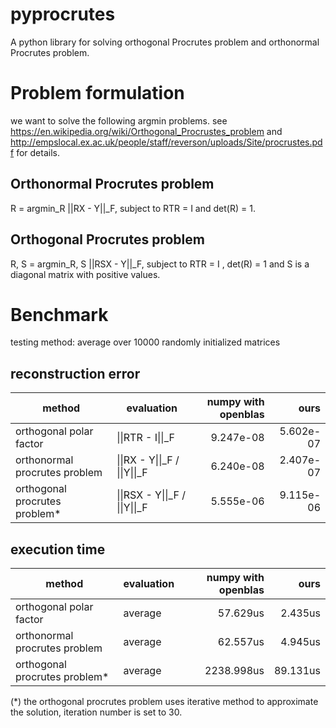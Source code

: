 # pyprocrutes
A python library for solving orthogonal Procrutes problem and orthonormal Procrutes problem.

# Problem formulation
we want to solve the following argmin problems. 
see https://en.wikipedia.org/wiki/Orthogonal_Procrustes_problem
and http://empslocal.ex.ac.uk/people/staff/reverson/uploads/Site/procrustes.pdf for details.
## Orthonormal Procrutes problem
R = argmin\_R \|\|RX - Y\|\|\_F, subject to RTR = I and det(R) = 1.
## Orthogonal Procrutes problem
R, S = argmin\_R, S \|\|RSX - Y\|\|\_F, subject to RTR = I , det(R) = 1 and S is a diagonal matrix with positive values.


# Benchmark 
testing method: average over 10000 randomly initialized matrices
## reconstruction error
|        method                |   evaluation        | numpy with openblas | ours              |  
| ---------------------------- | --------------------|--------------------:|------------------:|
| orthogonal polar factor      | \|\|RTR - I\|\|\_F  |                   9.247e-08 | 5.602e-07 | 
| orthonormal procrutes problem| \|\|RX - Y\|\|\_F /  \|\|Y\|\|\_F|      6.240e-08 | 2.407e-07 | 
| orthogonal procrutes problem*| \|\|RSX - Y\|\|\_F  /  \|\|Y\|\|\_F |   5.555e-06 | 9.115e-06 | 

## execution time
|        method                |   evaluation        | numpy with openblas | ours              |
| ---------------------------- | --------------------|--------------------:|------------------:|
| orthogonal polar factor      | average             | 57.629us            | 2.435us           |
| orthonormal procrutes problem| average             | 62.557us            | 4.945us           |
| orthogonal procrutes problem*| average             | 2238.998us          | 89.131us          |

(*) the orthogonal procrutes problem uses iterative method to approximate the solution, iteration number is set to 30.
